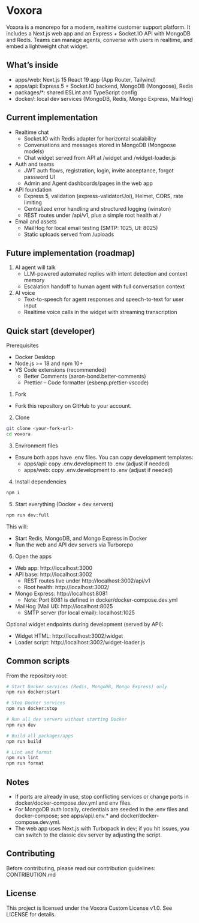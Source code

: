 # Voxora

Voxora is a monorepo for a modern, realtime customer support platform. It includes a Next.js web app and an Express + Socket.IO API with MongoDB and Redis. Teams can manage agents, converse with users in realtime, and embed a lightweight chat widget.

## What’s inside

- apps/web: Next.js 15 React 19 app (App Router, Tailwind)
- apps/api: Express 5 + Socket.IO backend, MongoDB (Mongoose), Redis
- packages/\*: shared ESLint and TypeScript config
- docker/: local dev services (MongoDB, Redis, Mongo Express, MailHog)

## Current implementation

- Realtime chat
  - Socket.IO with Redis adapter for horizontal scalability
  - Conversations and messages stored in MongoDB (Mongoose models)
  - Chat widget served from API at /widget and /widget-loader.js
- Auth and teams
  - JWT auth flows, registration, login, invite acceptance, forgot password UI
  - Admin and Agent dashboards/pages in the web app
- API foundation
  - Express 5, validation (express-validator/Joi), Helmet, CORS, rate limiting
  - Centralized error handling and structured logging (winston)
  - REST routes under /api/v1, plus a simple root health at /
- Email and assets
  - MailHog for local email testing (SMTP: 1025, UI: 8025)
  - Static uploads served from /uploads

## Future implementation (roadmap)

1. AI agent will talk
   - LLM-powered automated replies with intent detection and context memory
   - Escalation handoff to human agent with full conversation context
2. AI voice
   - Text-to-speech for agent responses and speech-to-text for user input
   - Realtime voice calls in the widget with streaming transcription

## Quick start (developer)

Prerequisites

- Docker Desktop
- Node.js >= 18 and npm 10+
- VS Code extensions (recommended)
  - Better Comments (aaron-bond.better-comments)
  - Prettier – Code formatter (esbenp.prettier-vscode)

1. Fork

- Fork this repository on GitHub to your account.

2. Clone

```bash
git clone <your-fork-url>
cd voxora
```

3. Environment files

- Ensure both apps have .env files. You can copy development templates:
  - apps/api: copy .env.development to .env (adjust if needed)
  - apps/web: copy .env.development to .env (adjust if needed)

4. Install dependencies

```bash
npm i
```

5. Start everything (Docker + dev servers)

```bash
npm run dev:full
```

This will:

- Start Redis, MongoDB, and Mongo Express in Docker
- Run the web and API dev servers via Turborepo

6. Open the apps

- Web app: http://localhost:3000
- API base: http://localhost:3002
  - REST routes live under http://localhost:3002/api/v1
  - Root health: http://localhost:3002/
- Mongo Express: http://localhost:8081
  - Note: Port 8081 is defined in docker/docker-compose.dev.yml
- MailHog (Mail UI): http://localhost:8025
  - SMTP server (for local email): localhost:1025

Optional widget endpoints during development (served by API):

- Widget HTML: http://localhost:3002/widget
- Loader script: http://localhost:3002/widget-loader.js

## Common scripts

From the repository root:

```bash
# Start Docker services (Redis, MongoDB, Mongo Express) only
npm run docker:start

# Stop Docker services
npm run docker:stop

# Run all dev servers without starting Docker
npm run dev

# Build all packages/apps
npm run build

# Lint and format
npm run lint
npm run format
```

## Notes

- If ports are already in use, stop conflicting services or change ports in docker/docker-compose.dev.yml and env files.
- For MongoDB auth locally, credentials are seeded in the .env files and docker-compose; see apps/api/.env.\* and docker/docker-compose.dev.yml.
- The web app uses Next.js with Turbopack in dev; if you hit issues, you can switch to the classic dev server by adjusting the script.

## Contributing

Before contributing, please read our contribution guidelines: CONTRIBUTION.md

## License

This project is licensed under the Voxora Custom License v1.0. See LICENSE for details.
